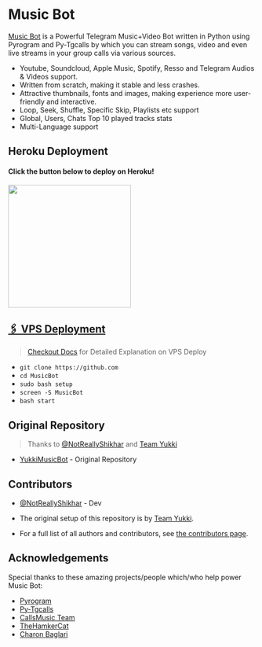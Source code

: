 # Music Bot

[Music Bot](https://github.com/TeamYukki/YukkiMusicBot) is a Powerful Telegram Music+Video Bot written in Python using Pyrogram and Py-Tgcalls by which you can stream songs, video and even live streams in your group calls via various sources.

* Youtube, Soundcloud, Apple Music, Spotify, Resso and Telegram Audios & Videos support.
* Written from scratch, making it stable and less crashes.
* Attractive thumbnails, fonts and images,  making experience more user-friendly and interactive.
* Loop, Seek, Shuffle, Specific Skip, Playlists etc support
* Global, Users, Chats Top 10 played tracks stats
* Multi-Language support


## Heroku Deployment

<h4>Click the button below to deploy on Heroku!</h4>    
<a href="https://dashboard.heroku.com/new?template=https://github.com/thismn/Music"><img src="https://img.shields.io/badge/Deploy%20To%20Heroku-blueviolet?style=for-the-badge&logo=heroku" width="250""/</a>



## 🖇 VPS Deployment

> Checkout [Docs](https://notreallyshikhar.gitbook.io/yukkimusicbot/deployment/local-hosting-or-vps) for Detailed Explanation on VPS Deploy


* `git clone https://github.com`
* `cd MusicBot`
* `sudo bash setup`
* `screen -S MusicBot`
* `bash start`


## Original Repository

> Thanks to [@NotReallyShikhar](https://github.com/NotReallyShikhar) and [Team Yukki](https://github.com/TeamYukki)

* [YukkiMusicBot](https://github.com/TeamYukki/YukkiMusicBot) - Original Repository


## Contributors

* [@NotReallyShikhar](https://github.com/NotReallyShikhar) - Dev

* The original setup of this repository is by [Team Yukki](https://github.com/TeamYukki).

* For a full list of all authors and contributors, see [the contributors page](https://github.com/TeamYukki/YukkiMusicBot/contributors).


## Acknowledgements

Special thanks to these amazing projects/people which/who help power Music Bot:

- [Pyrogram](https://github.com/pyrogram/pyrogram)
- [Py-Tgcalls](https://github.com/pytgcalls/pytgcalls)
- [CallsMusic Team](https://github.com/Callsmusic)
- [TheHamkerCat](https://github.com/TheHamkerCat)
- [Charon Baglari](https://github.com/XCBv021)

